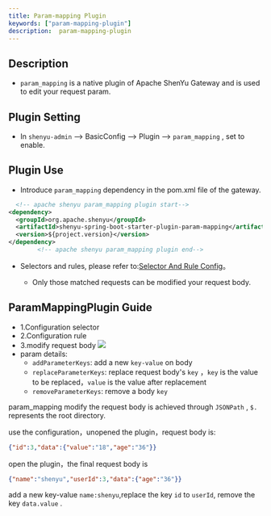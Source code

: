 ```yaml
---
title: Param-mapping Plugin
keywords: ["param-mapping-plugin"]
description:  param-mapping-plugin
---
```


## Description

* `param_mapping` is a native plugin of Apache ShenYu Gateway and is used to edit your request param.

## Plugin Setting

* In `shenyu-admin` --> BasicConfig --> Plugin --> `param_mapping` , set to enable.

## Plugin Use

* Introduce `param_mapping` dependency in the pom.xml file of the gateway.

```xml
  <!-- apache shenyu param_mapping plugin start-->
<dependency>
  <groupId>org.apache.shenyu</groupId>
  <artifactId>shenyu-spring-boot-starter-plugin-param-mapping</artifactId>
  <version>${project.version}</version>
</dependency>
        <!-- apache shenyu param_mapping plugin end-->
```

* Selectors and rules, please refer to:[Selector And Rule Config](../selector-and-rule)。

    * Only those matched requests can be modified your request body.


## ParamMappingPlugin Guide
* 1.Configuration selector
* 2.Configuration rule
* 3.modify request body
  ![](/img/shenyu/plugin/param-mapping/param-mapping.png)
* param details:
    * `addParameterKeys`: add a new `key-value` on body
    * `replaceParameterKeys`: replace request body's `key` ，`key` is the value to be replaced，`value` is the value after replacement
    * `removeParameterKeys`: remove a body `key`

param_mapping modify the request body is achieved through `JSONPath` , `$.` represents the root directory.

use the configuration，unopened the plugin，request body is:
```json
{"id":3,"data":{"value":"18","age":"36"}}
```
open the plugin，the final request body is
```json
{"name":"shenyu","userId":3,"data":{"age":"36"}}
```
add a new key-value `name:shenyu`,replace the key `id` to `userId`, remove the key `data.value` .
